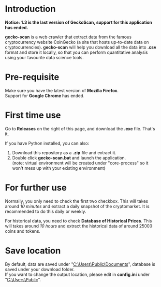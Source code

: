 # Introduction
**Notice: 1.3 is the last version of GeckoScan, support for this application has ended.**

**gecko-scan** is a web crawler that extract data from the famous cryptocurrency website CoinGecko (a site that hosts up-to-date data on cryptocurrencies). **gecko-scan** will help you download all the data into **.csv** format and store it locally, so that you can perform quantitative analysis using your favourite data science tools.

# Pre-requisite
Make sure you have the latest version of **Mozilla Firefox**. \
Support for **Google Chrome** has ended.

# First time use

Go to **Releases** on the right of this page, and download the **.exe** file. That's it.

If you have Python installed, you can also: 
1. Download this repository as a **.zip** file and extract it.
2. Double click **gecko-scan.bat** and launch the application. \
(note: virtual environment will be created under "core-process" so it won't mess up with your existing environment)

# For further use
Normally, you only need to check the first two checkbox. This will takes around *10 minutes* and extract a daily snapshot of the cryptomarket. It is recommended to do this daily or weekly.

For historical data, you need to check **Database of Historical Prices**. This will takes around *10 hours* and extract the historical data of around 25000 coins and tokens. 

# Save location
By default, data are saved under "<ins>C:\Users\Public\Documents</ins>", database is saved under your download folder. \
If you want to change the output location, please edit in **config.ini** under "<ins>C:\Users\Public</ins>".
